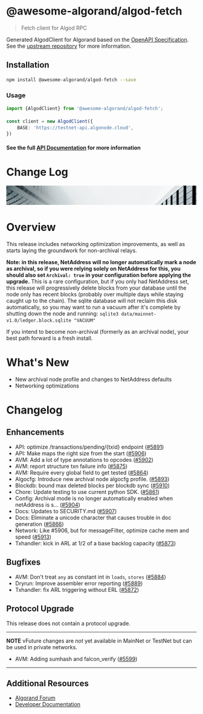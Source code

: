 
# @awesome-algorand/algod-fetch
> Fetch client for Algod RPC

Generated AlgodClient for Algorand based on the [OpenAPI Specification](https://raw.githubusercontent.com/algorand/go-algorand/v3.22.0-stable/daemon/algod/api/algod.oas3.yml). 
See the [upstream repository](https://github.com/algorand/go-algorand) for more information.

## Installation

```bash
npm install @awesome-algorand/algod-fetch --save
```

### Usage

```typescript
import {AlgodClient} from '@awesome-algorand/algod-fetch';

const client = new AlgodClient({
    BASE: 'https://testnet-api.algonode.cloud',
})
```

#### See the full [API Documentation](https://awesome-algorand.github.io/algo-fetch/guides/clients/algod/) for more information

# Change Log
![GitHub Logo](https://raw.githubusercontent.com/algorand/go-algorand/master/release/release-banner.jpg)

# Overview

This release includes networking optimization improvements, as well as starts laying the groundwork for non-archival relays.

**Note: in this release, NetAddress will no longer automatically mark a node as archival, so if you were relying solely on NetAddress for this, you should also set `Archival: true` in your configuration before applying the upgrade.** This is a rare configuration, but if you only had NetAddress set, this release will progressively delete blocks from your database until the node only has recent blocks (probably over multiple days while staying caught up to the chain). The sqlite database will not reclaim this disk automatically, so you may want to run a vacuum after it's complete by shutting down the node and running: `sqlite3 data/mainnet-v1.0/ledger.block.sqlite "VACUUM"`

If you intend to become non-archival (formerly as an archival node), your best path forward is a fresh install.

# What&apos;s New
* New archival node profile and changes to NetAddress defaults
* Networking optimizations

# Changelog
## Enhancements
* API: optimize /transactions/pending/{txid} endpoint ([#5891](https://github.com/algorand/go-algorand/pull/5891))
* API: Make maps the right size from the start ([#5906](https://github.com/algorand/go-algorand/pull/5906))
* AVM: Add a lot of type annotations to opcodes ([#5902](https://github.com/algorand/go-algorand/pull/5902))
* AVM: report structure txn failure info ([#5875](https://github.com/algorand/go-algorand/pull/5875))
* AVM: Require every global field to get tested ([#5864](https://github.com/algorand/go-algorand/pull/5864))
* Algocfg: Introduce new archival node algocfg profile. ([#5893](https://github.com/algorand/go-algorand/pull/5893))
* Blockdb: bound max deleted blocks per blockdb sync ([#5910](https://github.com/algorand/go-algorand/pull/5910))
* Chore: Update testing to use current python SDK. ([#5861](https://github.com/algorand/go-algorand/pull/5861))
* Config: Archival mode is no longer automatically enabled when netAddress is s… ([#5904](https://github.com/algorand/go-algorand/pull/5904))
* Docs: Updates to SECURITY.md ([#5907](https://github.com/algorand/go-algorand/pull/5907))
* Docs: Eliminate a unicode character that causes trouble in doc generation ([#5866](https://github.com/algorand/go-algorand/pull/5866))
* Network: Like #5906, but for messageFilter, optimize cache mem and speed ([#5913](https://github.com/algorand/go-algorand/pull/5913))
* Txhandler: kick in ARL at 1/2 of a base backlog capacity ([#5873](https://github.com/algorand/go-algorand/pull/5873))
## Bugfixes
* AVM: Don&apos;t treat `any` as constant int in `loads`, `stores` ([#5884](https://github.com/algorand/go-algorand/pull/5884))
* Dryrun: Improve assembler error reporting ([#5889](https://github.com/algorand/go-algorand/pull/5889))
* Txhandler: fix ARL triggering without ERL ([#5872](https://github.com/algorand/go-algorand/pull/5872))

## Protocol Upgrade
This release does not contain a protocol upgrade.


---
**NOTE**
vFuture changes are *not* yet available in MainNet or TestNet but can be used in private networks. 

* AVM: Adding sumhash and falcon_verify ([#5599](https://github.com/algorand/go-algorand/pull/5599))

---
## Additional Resources
* [Algorand Forum](https://forum.algorand.org)
* [Developer Documentation](https://developer.algorand.org)

